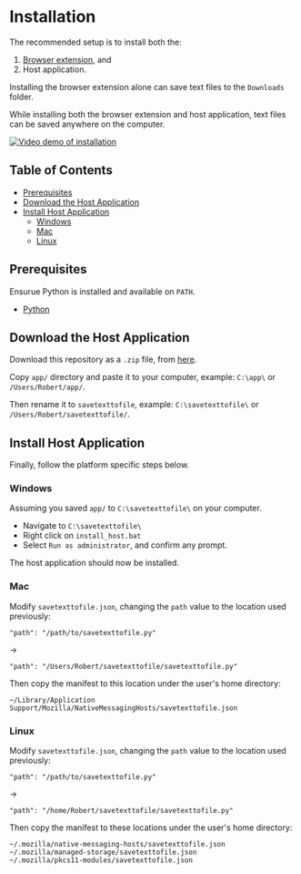 # Installation

The recommended setup is to install both the:

1. [Browser extension](https://addons.mozilla.org/firefox/addon/save-text-to-file), and
2. Host application.

Installing the browser extension alone can save text files to the `Downloads` folder.

While installing both the browser extension and host application, text files can be saved anywhere on the computer.

[![Video demo of installation](https://img.youtube.com/vi/o0kgMorHmdc/0.jpg)](https://www.youtube.com/watch?v=o0kgMorHmdc)


## Table of Contents

* [Prerequisites](#prerequisites)
* [Download the Host Application](#download-the-host-application)
* [Install Host Application](#install-host-application)
  * [Windows](#windows)
  * [Mac](#mac)
  * [Linux](#linux)


## Prerequisites

Ensurue Python is installed and available on `PATH`.

* [Python](https://www.python.org/downloads/)

## Download the Host Application

Download this repository as a `.zip` file, from [here](https://github.com/bobbyrne01/save-text-to-file-firefox/archive/master.zip).

Copy `app/` directory and paste it to your computer, example: `C:\app\` or `/Users/Robert/app/`.

Then rename it to `savetexttofile`, example: `C:\savetexttofile\` or `/Users/Robert/savetexttofile/`.

## Install Host Application

Finally, follow the platform specific steps below.

### Windows

Assuming you saved `app/` to `C:\savetexttofile\` on your computer.

* Navigate to `C:\savetexttofile\`
* Right click on `install_host.bat`
* Select `Run as administrator`, and confirm any prompt.

The host application should now be installed.


### Mac

Modify `savetexttofile.json`, changing the `path` value to the location used previously:
```
"path": "/path/to/savetexttofile.py"
```
->
```
"path": "/Users/Robert/savetexttofile/savetexttofile.py"
```
Then copy the manifest to this location under the user's home directory:
```
~/Library/Application Support/Mozilla/NativeMessagingHosts/savetexttofile.json
```


### Linux

Modify `savetexttofile.json`, changing the `path` value to the location used previously:
```
"path": "/path/to/savetexttofile.py"
```
->
```
"path": "/home/Robert/savetexttofile/savetexttofile.py"
```
Then copy the manifest to these locations under the user's home directory:
```
~/.mozilla/native-messaging-hosts/savetexttofile.json
~/.mozilla/managed-storage/savetexttofile.json
~/.mozilla/pkcs11-modules/savetexttofile.json
```
